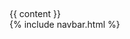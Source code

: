 <!doctype html>
<html>
  <head>
     <link rel="stylesheet" href="/assets/css/main.css"> 
    <meta charset="utf-8">
    <title>{{ page.title }} | {{site.title}}</title>
  </head>
  <body>
    <div class="container-fluid" style="padding-top: 1%;">
      {{ content }}
    </div>
    {% include navbar.html %}
  </body>
</html>